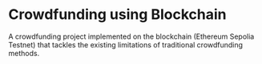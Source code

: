 ﻿# Crowdfunding using Blockchain

A crowdfunding project implemented on the blockchain (Ethereum Sepolia Testnet) that tackles the existing limitations of traditional crowdfunding methods.
